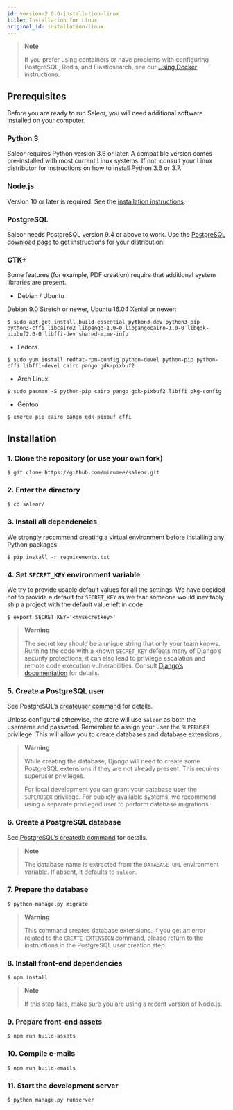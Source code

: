 ```yaml
---
id: version-2.9.0-installation-linux
title: Installation for Linux
original_id: installation-linux
---
```


> **Note**
> 
> If you prefer using containers or have problems with configuring PostgreSQL, Redis, and Elasticsearch, see our [Using Docker](getting-started/docker.md) instructions.


## Prerequisites 

Before you are ready to run Saleor, you will need additional software installed on your computer.


### Python 3

Saleor requires Python version 3.6 or later. A compatible version comes pre-installed with most current Linux systems. If not, consult your Linux distributor for instructions on how to install Python 3.6 or 3.7.


### Node.js

Version 10 or later is required. See the [installation instructions](https://nodejs.org/en/download/package-manager/).


### PostgreSQL

Saleor needs PostgreSQL version 9.4 or above to work. Use the [PostgreSQL download page](https://www.postgresql.org/download/) to get instructions for your distribution.


### GTK+

Some features (for example, PDF creation) require that additional system libraries are present.


* Debian / Ubuntu

Debian 9.0 Stretch or newer, Ubuntu 16.04 Xenial or newer:

```console
$ sudo apt-get install build-essential python3-dev python3-pip python3-cffi libcairo2 libpango-1.0-0 libpangocairo-1.0-0 libgdk-pixbuf2.0-0 libffi-dev shared-mime-info
```


* Fedora

```console
$ sudo yum install redhat-rpm-config python-devel python-pip python-cffi libffi-devel cairo pango gdk-pixbuf2
```


* Arch Linux

```console
$ sudo pacman -S python-pip cairo pango gdk-pixbuf2 libffi pkg-config
```


* Gentoo

```console
$ emerge pip cairo pango gdk-pixbuf cffi
```


## Installation


### 1. Clone the repository (or use your own fork)

```console
$ git clone https://github.com/mirumee/saleor.git
```

### 2. Enter the directory

```console
$ cd saleor/
```


### 3. Install all dependencies

We strongly recommend [creating a virtual environment](https://docs.python.org/3/tutorial/venv.html) before installing any Python packages.

```console
$ pip install -r requirements.txt
```


### 4. Set `SECRET_KEY` environment variable

We try to provide usable default values for all the settings. We have decided not to provide a default for `SECRET_KEY` as we fear someone would inevitably ship a project with the default value left in code.

```console
$ export SECRET_KEY='<mysecretkey>'
```

> **Warning**
>
> The secret key should be a unique string that only your team knows. Running the code with a known `SECRET_KEY` defeats many of Django’s security protections; it can also lead to privilege escalation and remote code execution vulnerabilities. Consult [Django’s documentation](https://docs.djangoproject.com/en/1.11/ref/settings/#secret-key) for details.


### 5. Create a PostgreSQL user

See PostgreSQL’s [createuser command](https://www.postgresql.org/docs/current/static/app-createuser.html) for details.

Unless configured otherwise, the store will use `saleor` as both the username and password. Remember to assign your user the `SUPERUSER` privilege. This will allow you to create databases and database extensions.

> **Warning**
>
> While creating the database, Django will need to create some PostgreSQL extensions if they are not already present. This requires superuser privileges.
>
> For local development you can grant your database user the `SUPERUSER` privilege. For publicly available systems, we recommend using a separate privileged user to perform database migrations.


### 6. Create a PostgreSQL database

See [PostgreSQL’s createdb command](https://www.postgresql.org/docs/current/static/app-createdb.html) for details.

> **Note**
>
> The database name is extracted from the `DATABASE_URL` environment variable. If absent, it defaults to `saleor`.


### 7. Prepare the database

```console
$ python manage.py migrate
```

> **Warning**
>
> This command creates database extensions. If you get an error related to the `CREATE EXTENSION` command, please return to the instructions in the PostgreSQL user creation step.


### 8. Install front-end dependencies

```console
$ npm install
```

> **Note**
>
> If this step fails, make sure you are using a recent version of Node.js.

### 9. Prepare front-end assets

```console
$ npm run build-assets
```


### 10. Compile e-mails

```console
$ npm run build-emails
```


### 11. Start the development server

```console
$ python manage.py runserver
```